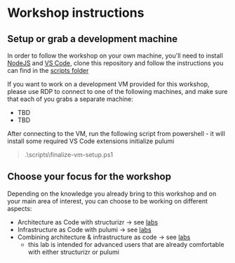 # Workshop instructions

## Setup or grab a development machine

In order to follow the workshop on your own machine, you'll need to install [NodeJS](https://nodejs.org/en/) and [VS Code](https://code.visualstudio.com/), clone this repository and follow the instructions you can find in the [scripts folder](scripts/README.md)

If you want to work on a development VM provided for this workshop, please use RDP to connect to one of the following machines, and make sure that each of you grabs a separate machine:

- TBD
- TBD

After connecting to the VM, run the following script from powershell - it will install some required VS Code extensions initialize pulumi
> .\scripts\finalize-vm-setup.ps1

## Choose your focus for the workshop

Depending on the knowledge you already bring to this workshop and on your main area of interest, you can choose to be working on different aspects:

- Architecture as Code with structurizr → see [labs](examples/getting-started/structurizr/README.md)
- Infrastructure as Code with pulumi → see [labs](examples/getting-started/pulumi/README.md)
- Combining architecture & infrastructure as code → see [labs](examples/getting-started/pulumi-and-structurizr/README.md)
  - this lab is intended for advanced users that are already comfortable with either structurizr or pulumi